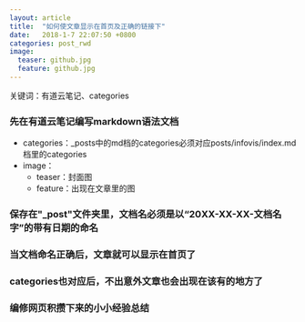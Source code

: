 ```yaml
---
layout: article
title:  "如何使文章显示在首页及正确的链接下"
date:   2018-1-7 22:07:50 +0800
categories: post_rwd
image:
  teaser: github.jpg
  feature: github.jpg
---
```

关键词：有道云笔记、categories


### 先在有道云笔记编写markdown语法文档
- categories：_posts中的md档的categories必须对应posts/infovis/index.md档里的categories
- image：
     - teaser：封面图
	 - feature：出现在文章里的图

### 保存在"_post"文件夹里，文档名必须是以“20XX-XX-XX-文档名字”的带有日期的命名

### 当文档命名正确后，文章就可以显示在首页了

### categories也对应后，不出意外文章也会出现在该有的地方了

### 编修网页积攒下来的小小经验总结
